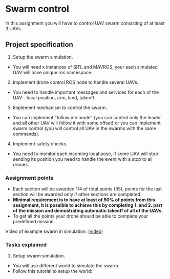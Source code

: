 # Swarm control
In this assignment you will have to control UAV swarm consisting of at least 3 UAVs.

## Project specification
1. Setup the swarm simulation.
- You will need x instances of SITL and MAVROS, your each simulated UAV will have unique ros namespace. 

2. Implement drone control ROS node to handle several UAVs. 
- You need to handle important messages and services for each of the UAV - local position, arm, land, takeoff. 

3. Implement mechanism to control the swarm.
- You can implement "follow me mode" (you can control only the leader and all other UAV will follow it with some offset) or you can implement swarm control (you will control all UAV in the swarms with the same commands).

4. Implement safety checks. 
- You need to monitor each incoming local pose, if some UAV will stop sending its position you need to handle the event with a stop to all drones.

 
### **Assignment points**
- Each section will be awarded 1/4 of total points (35), points for the last section will be awarded only if other sections are completed.
- **Minimal requirement is to have at least of 50% of points from this assignment, it is possible to achieve this by completing 1. and 2. part of the mission and demostrating automatic takeoff of all of the UAVs.**
- To get all the points your drone should be able to complete your predefined mission.

Video of example swarm in simulation:   ([video](../resources/swarm.mp4))

### Tasks explained

1. Setup swarm simulation.
- You will use different world to simulate the swarm.
- Follow this tutorial to setup the world:

